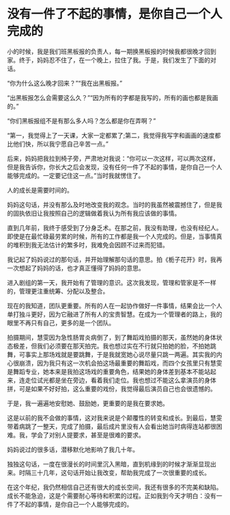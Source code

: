 # 没有一件了不起的事情，是你自己一个人完成的

小的时候，我是我们班黑板报的负责人，每一期换黑板报的时候我都很晚才回到家。终于，妈妈忍不住了，在一个晚上，拉住了我。于是，我们发生了下面的对话。 

“你为什么这么晚才回来？”“我在出黑板报。” 

“出黑板报怎么会需要这么久？”“因为所有的字都是我写的，所有的画也都是我画的。” 

“你们黑板报组不是有那么多人吗？怎么都是你在弄啊？” 

“第一，我觉得上了一天课，大家一定都累了;第二，我觉得我写字和画画的速度都比他们快，所以我宁愿自己辛苦一点。” 

后来，妈妈把我拉到椅子旁，严肃地对我说：“你可以一次这样，可以两次这样，但是我告诉你，你长大之后会发现，没有任何一件了不起的事情，是你自己一个人能够完成的。一定要记住这一点。”当时我就愣住了。 

人的成长是需要时间的。 

妈妈这句话，并没有那么及时地改变我的观念。当时的我虽然被震撼住了，但是我的固执依旧让我按照自己的逻辑做着我认为所有我应该做的事情。 

直到几年前，我终于感受到了分身乏术。在那之前，我没有助理，也没有经纪人。即使是在最忙碌最劳累的时候，所有的工作都是我一个人完成的。但是，当事情真的堆积到我无法估计的繁多时，我难免会因顾不过来而犯错。 

我记起了妈妈说过的那句话，并开始理解那句话的意思。拍《栀子花开》时，我再一次想起了妈妈的话，也才真正懂得了妈妈的意思。 

进入剧组的第一天，我开始有了管理的意识。这次我发现，管理和管家是不一样的，管理更注重统筹、分配以及整合。 

现在的我知道，团队更重要。所有的人在一起协作做好一件事情，结果会比一个人单打独斗更好，因为它融进了所有人的宝贵智慧。在成为一个管理者的路上，我的眼里不再只有自己，更多的是一个团队。 

拍摄期间，慧雯因为急性肠胃炎病倒了，到了舞蹈戏拍摄的那天，虽然她的身体状态极差，但我们必须要在那天拍完。我也想过实在不行就只拍她的脸，不拍她跳舞，可事实上那场戏就是要跳舞，于是我就宽她心说尽量只跳一两遍。其实我的内心很崩溃，因为我只有这一次机会拍这场最重要的舞蹈戏，而四个女孩里只有慧雯是舞蹈专业，她本来是我拍这场戏的重要角色，结果她的身体差到基本不能站起来，连走位试光都是坐在旁边，看着我们走位。我也想过不能这么拿演员的身体拼，可是如果不好好拍，这么重要的戏份，我觉得最后演员自己也会很遗憾的。 

于是，我一遍遍地安慰她、鼓励她，更重要的是我在要求她。 

这是以前的我不会做的事情，这对我来说是个颠覆性的转变和成长。到最后，慧雯带着病跳了一整天，完成了拍摄，最后成片里没有人会看出她当时病得连站都很困难。我，学会了对别人提要求，甚至是很难的要求。 

妈妈说过的很多话，潜移默化地影响了我几十年。 

独独这句话，一度在很漫长的时间里沉入黑暗，直到机缘到的时候才渐渐显现出来。时隔三十几年，这句话开始让我改变，帮助我完成了一次很重要的成长。 

在这个年纪，我仍然相信自己还有很大的成长空间，我还有很多的不完美和缺陷。成长不能急迫，这是个需要耐心等待和积累的过程。正如我到今天才明白：没有一件了不起的事情，是你自己一个人能够完成的。